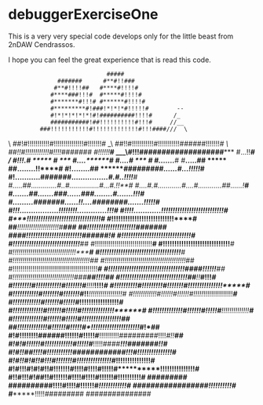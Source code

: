 debuggerExerciseOne
===================
This is a very very special code develops only for the little beast from 2nDAW Cendrassos.

I hope you can feel the great experience that is read this code.

                                #####
                  #######      #**#!!###
                 #**#!!!!##   #****#!!!!#
                #****###!!!#  #*****#!!!!#
                #*******#!!!# #******#!!!!#
                #*********#!###!*!*!*#!!!!!#        --
                #!*!*!*!*!*!#!##########!!!!#      /_
                ###########!##!!!!!!!!!!#!!!#     //__
             ###!!!!!!!!!!!#!!!!!!!!!!!!!#!!!####///  \
   \       ##!#!!!!!!!!!!!#!!!!!!!!!!!!!!!#!!!!!!!#
   _\    ##!!#!!!!!!!!!!!#!!!!!!!!!!!######!!!!!!!*#
    \\  ##!!#!!!!!!!!!!!!#!!!!#######     #!!!!!!***#
  ___\\#!!!###################*****       #...!!*****#
 /   \#!!!.#       ***** #     ***        #....*******#
     #*....#        ***   #              #.......*****#
    #**.....##          *****          ##........!!****#
    #!........##       *******#########......#...!!!!!*#
   #!...........#######.*****...............#.#..!!!!**#
  #*.....##.............#..#...............#...#.!!****#
  #*....#.#............#....#............##......!*****#
  #*.......##.......###......###........#.......!!!****#
  #*.........#######......!!....########.......!!!!!***#
   #!!!.................!!!!!!!!.............!!!*******#
    #!!!!............!!!!!!!!!!!!!!!!!!!!!!!!!!!******#
     #*******!!!!!!!!!!!!!!!!!!!!!!!!!!!!***!!!!*****#
      #******!!!!!!!!!!!!!!!!!!!!!!!!!********!!****#
       ##*****!!!!!!!!!!!!!!!!!!!!!#*************###
         ##****!!!!!!!!!!!!!!!!!!!!!###******####
           ####!!!!!!!!!!!!!!!!!!!!!!!!######!#
               #!!!!!!!!!!!!!!!!!!!!!!!!!!!!!!*#
               #!!!!!!!!!!!!!!!!!!!!!!!!!!!!!***##
              #!!!!!!!!!!!!!!!!!!!!!!!!!!!!!******#
             #!!!!!!!!!!!!!!!!!!!!!!!!!!!!!*******#
            #!!!!!!!!!!!!!!!!!!!!!!!!!!!!!!!!*****#
           #!!!!!!!!!!!!!!!!!!!!!!!!!!!!!!!!!!!**#
          #!!!!!!!!!!!!!!!!!!!!!!!!!!!!!!!!!!!!!!!##
         #!!!!!!!!!!!!!!!!!!!!!!!!!!!!!!!!!!!!!!!!!*##
        #!!!!!!!!!!!!!!!!!!!!!!!!!!!!!!!!!!!!!!!!!!!***#
        #!!!!!!!!!!!!!!!!!!!!!!!!!!!!!!!!!####!!!!!!****##
       #!!!!!!!!!!!!!!!!!!!!!!!!!!!!!!!###****##!!!!******##
       #!!!!!!!!!!!!!!!!!!!!!!!!!!!!!##**!!*****#!!!********#
       #!!!!!!!!#!!!!!!!!!!!#!!!!!!!#***!!!!***!!!!**********#
      #!!!!!!!!!!#!!!!!!!!!#!!!!!!!#****!!!!!*!!!!!!!!!!*****#
      #!!!!!!!!!!!#!!!!!!!#!!!!!!!#*!!***!!!!!!!!!!!!!!!!!***#
      #!!!!!!!!!!!!#!!!!!!#!!!!!!#*!!!!!*!!!!!!!!!!!!!!!*****#
      #!!!!!!!!!!!!#!!!!!!#!!!!!#***!!!!!!!!!!!!!!!!!********#
     #!!!!!!!!!!!!!#!!!!!!#!!!!!#****!!!!!!!!!!!!!!**********#
     #!!!!!!!!!!!!!#!!!!!!#!!!!!#*****!!!!!!!!!!!!!!*********#
     #!!!!!!!!!!!!!#!!!!!!#!!!!!#***!!!!!!!!!!!!!!!!!********##
    ##!!!!!!!!!!!!!#!!!!!!#!!!!!#*!!!!!!!!!!!!!!!!!!!!!*****#!*##
   #!#!!!!!!!!######!!!!!!#!!!!!#**!!!!!!!!!!#########!!!!*#!!**##
  #!#!#!!!!!!#!!!!!!!!!!!!#!!!!!#***!!!!!####******!!!#######!!**#
 #!#!!##!!!!#!!!!!!!!!!!############*!!!#********!!!!!!!!!!!!!!!**#
 #!#!!#!#!!#!!!#!!!!!!!#!!!!!!!!!!!!!!!#***********!!!!!!!!!!!!!!!#
 #!#!!!#!#!#!!#!!!!!!!#!!!!#!!!!#!!!!!#**********!!!!!!!!!!!!!!!**#
 #!!#!!!#!##!!#!!!!!!#!!!!#!!!!#!!!!!!#************!!!!!!!!!!****#
  ######### ##########!!!!#!!!!#!!!!!!#**********!!!!!!!!!!!!***#
                      #################************!!!!!!!!!!**#
                                      #**********!!!!!#########
                                       ###############
